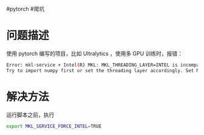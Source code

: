 #pytorch #爬坑 

# 问题描述

使用 pytorch 编写的项目，比如 Ultralytics ，使用多 GPU 训练时，报错：

```bash
Error: mkl-service + Intel(R) MKL: MKL_THREADING_LAYER=INTEL is incompatible with libgomp-a34b3233.so.1 library.
Try to import numpy first or set the threading layer accordingly. Set MKL_SERVICE_FORCE_INTEL to force it.
```

# 解决方法

运行脚本之前，执行

```bash
export MKL_SERVICE_FORCE_INTEL=TRUE
```
